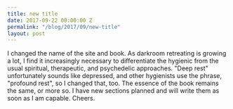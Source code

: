 ```yaml
---
title: new title
date: 2017-09-22 00:00:00 Z
permalink: "/blog/2017/09/new-title"
layout: post
---
```


I changed the name of the site and book. As darkroom retreating is growing a lot, I find it increasingly necessary to differentiate the hygienic from the usual spiritual, therapeutic, and psychedelic approaches. "Deep rest" unfortunately sounds like depressed, and other hygienists use the phrase, "profound rest", so I changed that, too. The essence of the book remains the same, or more so. I have new sections planned and will write them as soon as I am capable. Cheers.
